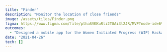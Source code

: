 ```yaml
---
title: "Finder"
description: "Monitor the location of close friends"
image: /assets/tiles/Finder.png
figma: https://www.figma.com/file/pthaSVKKuRli2TGAi3l2JR/MVP?node-id=6%3A159
outcomes:
  - "Designed a mobile app for the Women Initiated Progress (WIP) Hackathon 2021 that allows users to monitor the location of their close friends and family members."
date: "2021-04-26"
tech: []
---
```

